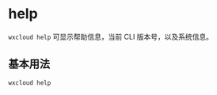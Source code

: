 # help

`wxcloud help` 可显示帮助信息，当前 CLI 版本号，以及系统信息。

## 基本用法

```bash:no-line-numbers
wxcloud help
```
